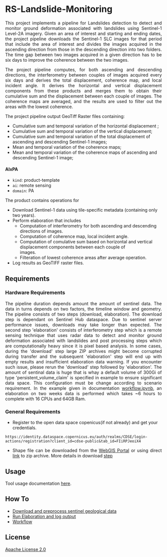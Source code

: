# RS-Landslide-Monitoring

<p align="justify">This project implements a pipeline for Landslides detection to detect and monitor ground deformation associated with landslides using Sentinel-1 Level-2A imagery. Given an area of interest and starting and ending dates, the project pipeline downloads the Sentinel-1 SLC images for that period that include the area of interest and divides the images acquired in the ascending direction from those in the descending direction into two folders. The time gap between two images acquired in a given direction has to be six days to improve the coherence between the two images.</p>

<p align="justify">The project pipeline computes, for both ascending and descending directions, the interferometry between couples of images acquired every six days and derives the total displacement, coherence map, and local incident angle. It derives the horizontal and vertical displacement components from these products and merges them to obtain their cumulative sum and the displacement between each couple of images. The coherence maps are averaged, and the results are used to filter out the areas with the lowest coherence.</p>

The project pipeline output GeoTiff Raster files containing:

- Cumulative sum and temporal variation of the horizontal displacement ;
- Cumulative sum and temporal variation of the vertical displacement;
- Cumulative sum and temporal variation of the total displacement of ascending and descending Sentinel-1 images;
- Mean and temporal variation of the coherence maps;
- Mean and temporal variation of the coherence maps of ascending and descending Sentinel-1 image;

#### AIxPA

- `kind`: product-template
- `ai`: remote sensing
- `domain`: PA

The product contains operations for

- Download Sentinel-1 data using tile-specific metadata (containing only two years).
- Perform elaboration that includes
  - Computation of interferometry for both ascending and descending directions of images.
  - Computation of coherence map, local incident angle.
  - Computation of comulative sum based on horizontal and vertical displacement components between each couple of  
    images.
  - Filteration of lowest coherence areas after average operation.
- Log results as GeoTIFF raster files.

## Requirements

### Hardware Requirements

<p align="justify">The pipeline duration depends amount the amount of sentinel data. The data in turns depends on two factors, the timeline window and geometry. The pipeline consists of two steps (download, elaboration). The download step is dependant on Sentinel Hub dataspace. Due to sentinel server performance issues, downloads may take longer than expected. The second step 'elaboration' consists of interferometry step which is a remote sensing technique that uses radar data to detect and monitor ground deformation associated with landslides and post processing steps which are computationally heavy since it is pixel based analysis. In some cases, during the 'download' step large ZIP archives might become corrupted during transfer and the subsequent 'elaboration' step will end up with empty results and insufficient elaboration data warning. If you encounter such issue, please rerun the 'download' step followed by 'elaboration'. The amount of sentinal data is huge that is whay a default volume of 300Gi of type 'persistent_volume_claim' is specified in example to ensure significant data space. This configuration must be change according to scenario requirement. In the example given in documentation <a href="./docs/howto/workflow.md">workflow.ipynb</a>, an elaboration on two weeks data is performed which takes ~6 hours to complete with 16 CPUs and 64GB Ram.</p>

### General Requirements

- Register to the open data space copenicus(if not already) and get your credentials.

```
https://identity.dataspace.copernicus.eu/auth/realms/CDSE/login-actions/registration?client_id=cdse-public&tab_id=FIiRPJeoiX4
```

- <p align="justify">Shape file can be downloaded from the <a href="https://webgis.provincia.tn.it/">WebGIS Portal</a> or using direct <a href="https://siatservices.provincia.tn.it/idt/vector/p_TN_377793f1-1094-4e81-810e-403897418b23.zip">link</a> to zip archive. More details in download <a href="./docs/howto/download.md">step</a></p>

## Usage

Tool usage documentation [here](./docs/usage.md).

## How To

- [Download and preprocess sentinel geological data](./docs/howto/download.md)
- [Run Elaboration and log output ](./docs/howto/elaborate.md)
- [Workflow](./docs/howto/workflow.md)

## License

[Apache License 2.0](./LICENSE)
